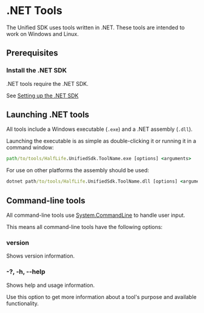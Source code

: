 # .NET Tools

The Unified SDK uses tools written in .NET. These tools are intended to work on Windows and Linux.

## Prerequisites

### Install the .NET SDK

.NET tools require the .NET SDK.

See [Setting up the .NET SDK](/docs/tutorials/setting-up-dotnet-sdk.md)

## Launching .NET tools

All tools include a Windows executable (`.exe`) and a .NET assembly (`.dll`).

Launching the executable is as simple as double-clicking it or running it in a command window:
```cmd
path/to/tools/HalfLife.UnifiedSdk.ToolName.exe [options] <arguments>
```

For use on other platforms the assembly should be used:
```cmd
dotnet path/to/tools/HalfLife.UnifiedSdk.ToolName.dll [options] <arguments>
```

## Command-line tools

All command-line tools use [System.CommandLine](https://learn.microsoft.com/en-us/dotnet/standard/commandline/) to handle user input.

This means all command-line tools have the following options:

### version

Shows version information.

### -?, -h, --help

Shows help and usage information.

Use this option to get more information about a tool's purpose and available functionality.
